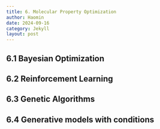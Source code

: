 ```yaml
---
title: 6. Molecular Property Optimization
author: Haomin
date: 2024-09-16
category: Jekyll
layout: post
---
```

 
6.1 Bayesian Optimization
-------------

6.2 Reinforcement Learning
-------------

6.3 Genetic Algorithms
-------------

6.4 Generative models with conditions
-------------
